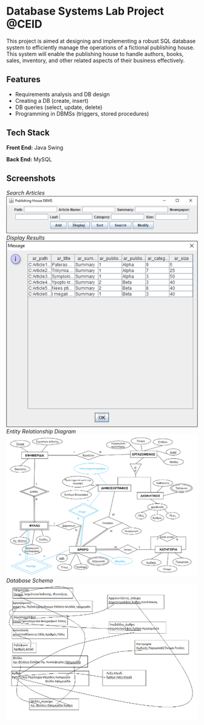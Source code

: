 
# Database Systems Lab Project @CEID

This project is aimed at designing and implementing a robust SQL database system to efficiently manage the operations of a fictional publishing house. This system will enable the publishing house to handle authors, books, sales, inventory, and other related aspects of their business effectively.




## Features

- Requirements analysis and DB design
- Creating a DB (create, insert)
- DB queries (select, update, delete)
- Programming in DBMSs (triggers, stored procedures)

## Tech Stack

**Front End:** Java Swing

**Back End:** MySQL



## Screenshots
*Search Articles*</br>
![Schema](https://github.com/manosmin/ceid-dblab/blob/master/screenshots/ss1.png)</br>
*Display Results*</br>
![Schema](https://github.com/manosmin/ceid-dblab/blob/master/screenshots/ss2.png)</br>
*Entity Relationship Diagram*</br>
![ER](https://github.com/manosmin/ceid-dblab/blob/master/screenshots/er.png)</br>
*Database Schema*</br>
![Schema](https://github.com/manosmin/ceid-dblab/blob/master/screenshots/schema.png)</br>

